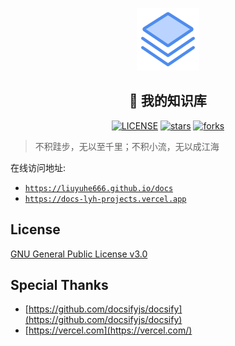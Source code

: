 <p align="center">
    <a href="https://github.com/liuyuhe666/docs"><img width="100px" src="./assets/logo.png" alt="logo"></a>
    <h2 align="center">📖 我的知识库</h2>
</p>
<p align="center">
    <a href="https://github.com/liuyuhe666/docs/blob/main/LICENSE"><img src="https://img.shields.io/github/license/liuyuhe666/docs?color=42b883&style=flat-square" alt="LICENSE"></a>
    <a href="https://github.com/liuyuhe666/docs/stargazers"><img src="https://img.shields.io/github/stars/liuyuhe666/docs?color=42b883&logo=github&style=flat-square" alt="stars"></a>
    <a href="https://github.com/liuyuhe666/docs/network/members"><img src="https://img.shields.io/github/forks/liuyuhe666/docs?color=42b883&logo=github&style=flat-square" alt="forks"></a>
</p>

> 不积跬步，无以至千里；不积小流，无以成江海

在线访问地址:

- [`https://liuyuhe666.github.io/docs`](https://liuyuhe666.github.io/docs)
- [`https://docs-lyh-projects.vercel.app`](https://docs-lyh-projects.vercel.app)

## License

[GNU General Public License v3.0](https://github.com/liuyuhe666/docs/blob/main/LICENSE)

## Special Thanks

- [https://github.com/docsifyjs/docsify](https://github.com/docsifyjs/docsify)
- [https://vercel.com](https://vercel.com/)
